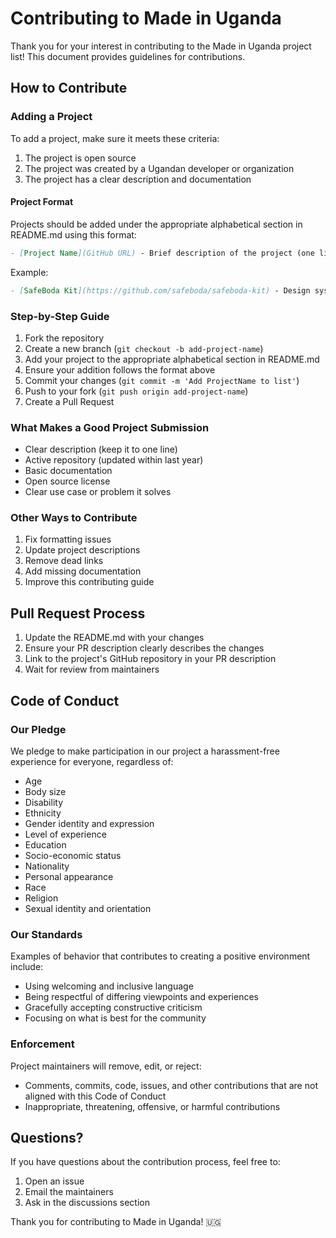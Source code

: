 # Contributing to Made in Uganda

Thank you for your interest in contributing to the Made in Uganda project list! This document provides guidelines for contributions.

## How to Contribute

### Adding a Project

To add a project, make sure it meets these criteria:

1. The project is open source
2. The project was created by a Ugandan developer or organization
3. The project has a clear description and documentation

#### Project Format

Projects should be added under the appropriate alphabetical section in README.md using this format:

```markdown
- [Project Name](GitHub URL) - Brief description of the project (one line).
```

Example:

```markdown
- [SafeBoda Kit](https://github.com/safeboda/safeboda-kit) - Design system for SafeBoda applications.
```

### Step-by-Step Guide

1. Fork the repository
2. Create a new branch (`git checkout -b add-project-name`)
3. Add your project to the appropriate alphabetical section in README.md
4. Ensure your addition follows the format above
5. Commit your changes (`git commit -m 'Add ProjectName to list'`)
6. Push to your fork (`git push origin add-project-name`)
7. Create a Pull Request

### What Makes a Good Project Submission

- Clear description (keep it to one line)
- Active repository (updated within last year)
- Basic documentation
- Open source license
- Clear use case or problem it solves

### Other Ways to Contribute

1. Fix formatting issues
2. Update project descriptions
3. Remove dead links
4. Add missing documentation
5. Improve this contributing guide

## Pull Request Process

1. Update the README.md with your changes
2. Ensure your PR description clearly describes the changes
3. Link to the project's GitHub repository in your PR description
4. Wait for review from maintainers

## Code of Conduct

### Our Pledge

We pledge to make participation in our project a harassment-free experience for everyone, regardless of:

- Age
- Body size
- Disability
- Ethnicity
- Gender identity and expression
- Level of experience
- Education
- Socio-economic status
- Nationality
- Personal appearance
- Race
- Religion
- Sexual identity and orientation

### Our Standards

Examples of behavior that contributes to creating a positive environment include:

- Using welcoming and inclusive language
- Being respectful of differing viewpoints and experiences
- Gracefully accepting constructive criticism
- Focusing on what is best for the community

### Enforcement

Project maintainers will remove, edit, or reject:

- Comments, commits, code, issues, and other contributions that are not aligned with this Code of Conduct
- Inappropriate, threatening, offensive, or harmful contributions

## Questions?

If you have questions about the contribution process, feel free to:

1. Open an issue
2. Email the maintainers
3. Ask in the discussions section

Thank you for contributing to Made in Uganda! 🇺🇬
